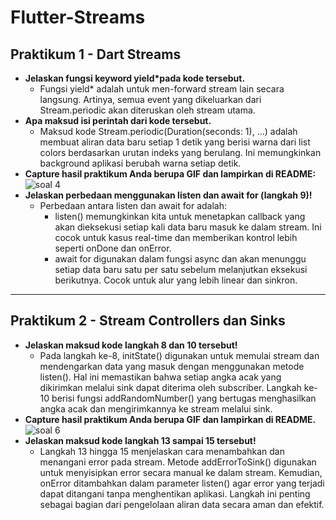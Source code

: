 # Flutter-Streams

## Praktikum 1 - Dart Streams
- **Jelaskan fungsi keyword yield*pada kode tersebut.**
  - Fungsi yield* adalah untuk men-forward stream lain secara langsung. Artinya, semua event yang dikeluarkan dari Stream.periodic akan diteruskan oleh stream utama.
- **Apa maksud isi perintah dari kode tersebut.**
   - Maksud kode Stream.periodic(Duration(seconds: 1), ...) adalah membuat aliran data baru setiap 1 detik yang berisi warna dari list colors berdasarkan urutan indeks yang berulang. Ini memungkinkan background aplikasi berubah warna setiap detik.
- **Capture hasil praktikum Anda berupa GIF dan lampirkan di README:**  
   ![soal 4](https://github.com/user-attachments/assets/67df5f96-9e76-4a12-b183-78967cd9cca0)
- **Jelaskan perbedaan menggunakan listen dan await for (langkah 9)!**
  - Perbedaan antara listen dan await for adalah:
    - listen() memungkinkan kita untuk menetapkan callback yang akan dieksekusi setiap kali data baru masuk ke dalam stream. Ini cocok untuk kasus real-time dan memberikan kontrol lebih seperti onDone dan onError.
    - await for digunakan dalam fungsi async dan akan menunggu setiap data baru satu per satu sebelum melanjutkan eksekusi berikutnya. Cocok untuk alur yang lebih linear dan sinkron.

---

## Praktikum 2 - Stream Controllers dan Sinks
- **Jelaskan maksud kode langkah 8 dan 10 tersebut!**
  - Pada langkah ke-8, initState() digunakan untuk memulai stream dan mendengarkan data yang masuk dengan menggunakan metode listen(). Hal ini memastikan bahwa setiap angka acak yang dikirimkan melalui sink dapat diterima oleh subscriber. Langkah ke-10 berisi fungsi addRandomNumber() yang bertugas menghasilkan angka acak dan mengirimkannya ke stream melalui sink.
- **Capture hasil praktikum Anda berupa GIF dan lampirkan di README.**
  ![soal 6](https://github.com/user-attachments/assets/01f2c604-e63c-4cc6-ab47-2b47af9ed077)
- **Jelaskan maksud kode langkah 13 sampai 15 tersebut!**
  - Langkah 13 hingga 15 menjelaskan cara menambahkan dan menangani error pada stream. Metode addErrorToSink() digunakan untuk menyisipkan error secara manual ke dalam stream. Kemudian, onError ditambahkan dalam parameter listen() agar error yang terjadi dapat ditangani tanpa menghentikan aplikasi. Langkah ini penting sebagai bagian dari pengelolaan aliran data secara aman dan efektif.






